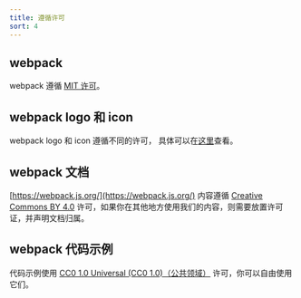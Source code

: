 ```yaml
---
title: 遵循许可
sort: 4
---
```


## webpack

webpack 遵循 [MIT 许可](https://github.com/webpack/webpack/blob/master/LICENSE)。

## webpack logo 和 icon

webpack logo 和 icon 遵循不同的许可，
具体可以在[这里](https://github.com/webpack/media)查看。

## webpack 文档

[https://webpack.js.org/](https://webpack.js.org/) 内容遵循 [Creative Commons BY 4.0](https://creativecommons.org/licenses/by/4.0/) 许可，如果你在其他地方使用我们的内容，则需要放置许可证，并声明文档归属。

## webpack 代码示例

代码示例使用 [CC0 1.0 Universal (CC0 1.0)（公共领域）](https://creativecommons.org/publicdomain/zero/1.0/) 许可，你可以自由使用它们。

